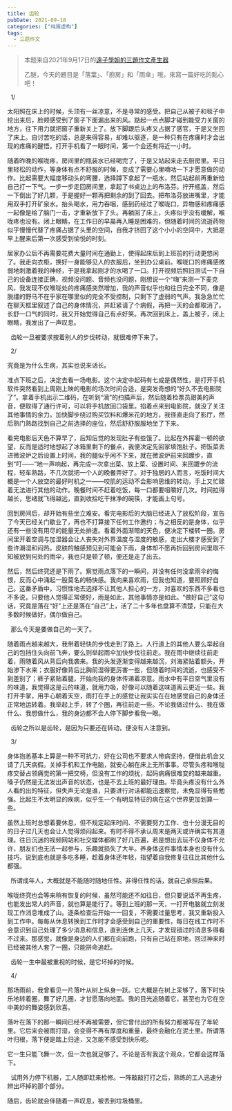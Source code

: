 ```yaml
---
title: 齿轮
pubDate: 2021-09-18
categories: ["纯属虚构"]
tags:
  - 三题作文
---
```


> 本题来自2021年9月17日的[遠子學姐的三題作文產生器](https://cn.shindanmaker.com/250356)
>
> 乙醚，今天的題目是「落葉」、「廚房」和「雨傘」哦，來寫一篇好吃的點心吧！

&nbsp;
1/

太阳照在床上的时候，头顶有一丝凉意，不是寻常的感受。把自己从被子和毯子中挖出来后，脸颊感受到了窗子下面漏出来的风。踮起一点点脚才碰到能受力关窗的地方，往下用力就把窗子重新关上了。放下脚跟后头疼又占据了感官，于是又坐回了床上。自讨苦吃的话，总是来得容易，却难以驱逐，是一种只有在疼痛时才会出现的疼痛的醒悟。打开手机看了一眼时间，第一个会还有将近一小时。

随着昨晚的喉咙疼，房间里的瓶装水已经喝完了，于是又站起来走去厨房里。平日里轻松的动作，等身体有点不舒服的时候，变成了需要心里嘀咕一下才愿意做的动作。比起需要大幅度移动头的弯腰，选择蹲下拿起了一瓶水，然后站起前再重新给自己打一下气。一步一步走回房间里，拿起了书桌边上的布洛芬。拧开瓶盖，然后一下倒出了好几颗，于是握好一颗再把剩余的到了回去。把布洛芬放进嘴里，才能用双手打开矿泉水。抬头喝水，用力吞咽，感到药经过了喉咙口，异物感和疼痛感一起像是给了脑门一击，才重新放下了头。再躺回了床上，头疼似乎没有缓解，喉咙疼也没有。闭上眼睛，在工作日的早晨再入睡是困难的，但随着时间的流逝药物似乎慢慢代替了疼痛占据了头里的空间，自我才挤回了这个小小的空间中，大抵是早上醒来后第一次感受到愉悦的时刻。


居家办公后不再需要花费大量时间在通勤上，使得起床后到上班前的行动更悠闲了。我走向衣柜，换好一身能够见人的衣服后，坐到办公桌前。喉咙口的疼痛感微弱地刺激着我的神经，于是我拿起刚才的水喝了一口。打开视频后照旧测试一下自己的设备连接正确，视频没问题、音频也没问题，刚想说一个“嗨”来测一下麦克风，我发现不仅喉咙处的疼痛感突然增加，我的声音似乎也和往日完全不同，像是脱缰的野马不在乎家在哪里似的完全不受控制，只剩下了虚弱的气声。我急急忙忙在聊天框里叙述了自己的身体情况，并赶紧请了个病假，再把一天的会都取消了。长舒一口气的同时，我又开始觉得自己有点好笑。再次回到床上，盖上被子，闭上眼睛，我发出了一声叹息。

&nbsp;
齿轮一旦被要求按着别人的步伐转动，就很难停下来了。

&nbsp;
2/

究竟是为什么生病，其实也说来话长。

准点下班之后，决定去看一场电影。这个决定中起码有七成是偶然性，是打开手机软件突然看到上周刚上映的电影的场次时间合适，是突发奇想的“好久不去电影院了”。拿着手机出示二维码，在听到“滴”的扫描声后，然后随着检票员甜美的声音，便取得了通行许可，可以将手机放回口袋里。掐着点来到电影院，就没了关注其他事情的余力。加快脚步绕过购买饮料和爆米花的地方，我径直走向了影厅，然后熟门熟路找到自己之前选择的座位，然后舒舒服服地坐了下来。

看完电影后天色不算早了，后知后觉的发现肚子有些饿了。比起在外挥霍一顿的欲望，反而是适时地想起了冰箱里剩下的餐点，我便决定先回家填饱肚子。把饭菜丢进微波炉之后设置上时间，我的腿似乎闲不下来，就在微波炉前来回踱步，直到“叮——”地一声响起，再完成一次拿出菜、放上菜、设置时间、来回踱步的流程，轻车熟路，不几次就把一个人的晚餐弄好了。对于独居的人而言，吃饭时间大概是一个人放空的最好时机之一——咬肌的运动不会影响思维的转动，手上又忙碌着无法进行其他的动作。晚餐时间不赶着吃饭，每一口都要咀嚼好几次。时间拉得越长，思绪就飞得越远，直到收拾吃干抹净的碗筷，才能画上句号。

回到房间后，却开始有些坐立难安。看完电影后的大脑已经进入了放松阶段，宣告了今天已经关门歇业了，再也不打算接下任何工作邀约；与之相反的是身体，似乎还有一些没有用尽的能量无处排遣。看着外面渐暗的天色，便决定下楼转一圈。房间里开着空调与加湿器会让人丧失对外界温度与湿度的敏感，走出大楼才感受到了些许潮湿和闷热。皮肤的触感预见到可能会下雨，身体却不愿再折回到房间里取不知被放到何处的雨伞，我也只是顿了顿，便还是走了出去。

然后，然后终究还是下雨了。察觉雨点落下的一瞬间，并没有任何没拿雨伞的悔恨，反而心中涌起一股莫名的畅快感。我向来喜欢雨，但我也知道，要照顾好自己。这番矛盾中，习惯性地去选择不让其他人担心的一方，对喜欢的东西不多看也不多说，只要他人觉得正常便好，雨是如此，其他事情亦是如此。“做好自己”这句话，究竟是落在“好”上还是落在“自己”上，活了二十多年也盘算不清楚，只能在大多数时候做好，偶尔做自己。

&nbsp;
那么今天是要做自己的一天了。

随着雨点越来越大，我带着轻快的步伐走到了路上。人行道上的其他人要么举起自己的包挡住头向前飞奔，要么则举起雨伞加快步伐往前走。我在雨中继续往前走着，雨随着风从背后向我袭来。我的头发逐渐变得越来越沉，刘海紧贴着额头，开始渗下水来；衣服好像背后比胸前湿得更厉害一些，但随着时间的流逝，也感受不到差别了；裤子紧贴着腿，开始向我的身体传递着凉意。雨水中有平日空气里没有的味道，我觉得这是云的味道，就用力吸，好像可以随着这味道离云更近一些。我打开手掌，用手心朝着天空，雨打在手上的感觉让我实实在在地感觉自己的身体还正常地运转着。我举起上手，转了个圈，再往前走一些。不论我做过什么、我在做什么、我想做什么，我的身边都不会人停下脚步看我一眼。

&nbsp;
齿轮之所以是齿轮，是因为只要还在转动，便没有人注意到。

&nbsp;
3/

身体抱恙基本上算是一种不可抗力，好在公司也不要求人带病坚持，便借此机会又请了几天病假。关掉手机和工作电脑，就安心躺在床上无所事事。尽管头疼和喉咙疼交替占领痛觉的第一把交椅，但没有工作的烦扰，起码病痛很难变的越来越重。嗓子仍然是无法发出声音的状态，也是不去上班的最好理由。毕竟头疼没有什么外人看的出的特征，但失声无论是谁，只要进行对话都能迅速察觉，未免显得有些勉强。比起生不太明显的疾病，似乎生一个有明显特征的病在这个世界更加划算一些。

虽然上班时总想着要休息，但不规定起床时间、不需要努力工作、也十分漫无目的的日子过几天也会让人觉得烦闷起来。有时不得不承认周末是两天或许确实有其道理。往日沉迷的视频网站和社交媒体都刷了好几百遍，若是想出去玩不仅身体不允许，朋友们也无法一起参与，乐趣就损失了大半。养身体这件事情本身也没有什么技巧，说到底也就是多吃多睡，趁着身体还年轻，指望着自我修复往往比其他什么都强。

&nbsp;
所谓成年人，大概就是不能随时随地任性。非得任性的话，就自己承担后果。

喉咙终究也会等来稍有恢复的时候，虽然可能还不如往日，但只要说话不再生疼，也能发出常人的声音，就也算是能行了。等到上班的那一天，一打开电脑就立刻发现工作消息堆成了山。逐条检查后开始一一回复，不需要过量思考，我又重新投入到工作中。每每从休息转换到工作时才会感受到自己的重要性，每日在线工作时不会意识到自己处理了多少消息和信息，直到连休上几天，才发现错过的消息多得看不过来。那感觉，就像是身边的人们都在向前跑，只有自己站在原地，回过神来时已经被其他人套了一圈，只能拼命追赶。

&nbsp;
齿轮一生中最被重视的时候，是它坏掉的时候。

&nbsp;
4/

那场雨前，我曾看见一片落叶从树上纵身一跃。它大概是在树上呆够了，落下时快乐地转着圈，舞了好几圈，才甘愿落向地面。我的目光追随着它，甚至也为它在空中美妙的舞姿感到欣喜。

落叶在落下的那一瞬间已经不再被需要，但它曾付出的所有努力都被写在了年轮里。它后来会被雨打湿，会变得不再有厚度和重量，最终会融化在泥土里。所谓落叶归根，落下便是踏上归途，又怎能不感受到快乐呢。

它一生只能飞舞一次，但一次也就足够了。不论是否有我这个观众，它都会这样落下。

&nbsp;
试用外力停下机器，工人随即赶来检修。一阵敲敲打打之后，熟练的工人迅速分辨出坏掉的那个部分。

随后，齿轮就会伴随着一声叹息，被丢到垃圾桶里。

